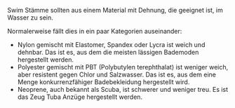 Swim Stämme sollten aus einem Material mit Dehnung, die geeignet ist, im Wasser zu sein.

Normalerweise fällt dies in ein paar Kategorien auseinander:

- Nylon gemischt mit Elastomer, Spandex oder Lycra ist weich und dehnbar. Das ist es, aus dem die meisten lässigen Bademoden hergestellt werden.
- Polyester gemischt mit PBT (Polybutylen terephthalat) ist weniger weich, aber resistent gegen Chlor und Salzwasser. Das ist es, aus dem eine Menge konkurrenzfähiger Badebekleidung hergestellt wird.
- Neoprene, auch bekannt als Scuba, ist schwerer und weniger treu. Es ist das Zeug Tuba Anzüge hergestellt werden.
